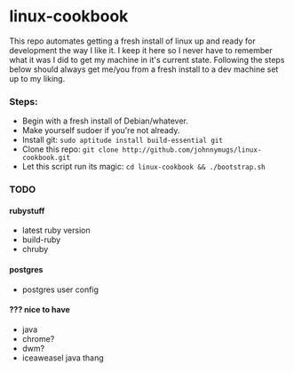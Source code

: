 linux-cookbook
==============

This repo automates getting a fresh install of linux up and ready for
development the way I like it. I keep it here so I never have to remember what
it was I did to get my machine in it's current state. Following the steps below
should always get me/you from a fresh install to a dev machine set up to my
liking.

### Steps:

- Begin with a fresh install of Debian/whatever.
- Make yourself sudoer if you're not already.
- Install git: `sudo aptitude install build-essential git`
- Clone this repo: `git clone http://github.com/johnnymugs/linux-cookbook.git`
- Let this script run its magic: `cd linux-cookbook && ./bootstrap.sh`

### TODO

#### rubystuff
- latest ruby version
- build-ruby
- chruby

#### postgres
- postgres user config

#### ??? nice to have
- java
- chrome?
- dwm?
- iceaweasel java thang
